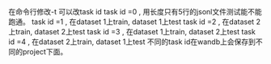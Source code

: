 在命令行修改-t 可以改task id
task id =0 , 用长度只有5行的jsonl文件测试能不能跑通。
task id =1 , 在dataset 1上train, dataset 1上test
task id =2 , 在dataset 2上train, dataset 2上test
task id =3 , 在dataset 1上train, dataset 2上test
task id =4 , 在dataset 2上train, dataset 1上test
不同的task id在wandb上会保存到不同的project下面。